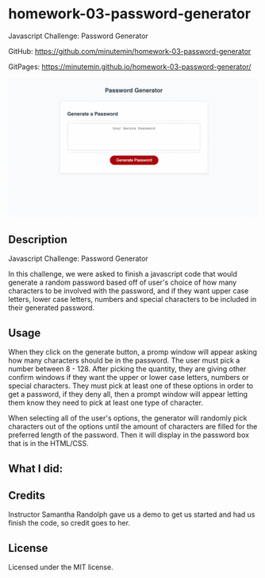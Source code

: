 # homework-03-password-generator
Javascript Challenge: Password Generator

GitHub: https://github.com/minutemin/homework-03-password-generator

GitPages:   https://minutemin.github.io/homework-03-password-generator/

![screen shot of portfolio](./assets/ss-password-generator.png)

## Description ##

Javascript Challenge: Password Generator

In this challenge, we were asked to finish a javascript code that would generate a random password based off of user's choice of how many characters to be involved with the password, and if they want upper case letters, lower case letters, numbers and special characters to be included in their generated password.  


## Usage

When they click on the generate button, a promp window will appear asking how many characters should be in the password.  The user must pick a number between 8 - 128. After picking the quantity, they are giving other confirm windows if they want the upper or lower case letters, numbers or special characters. They must pick at least one of these options in order to get a password, if they deny all, then a prompt window will appear letting them know they need to pick at least one type of character.  

When selecting all of the user's options, the generator will randomly pick characters out of the options until the amount of characters are filled for the preferred length of the password.  Then it will display in the password box that is in the HTML/CSS.

## What I did:



## Credits

Instructor Samantha Randolph gave us a demo to get us started and had us finish the code, so credit goes to her.


## License

Licensed under the MIT license.